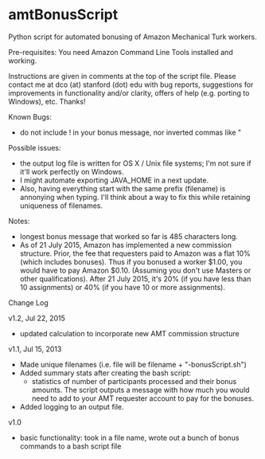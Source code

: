 amtBonusScript
==============

Python script for automated bonusing of Amazon Mechanical Turk workers.

Pre-requisites: You need Amazon Command Line Tools installed and working.

Instructions are given in comments at the top of the script file. Please contact me at dco (at) stanford (dot) edu with bug reports, suggestions for improvements in functionality and/or clarity, offers of help (e.g. porting to Windows), etc. Thanks!

Known Bugs:
  - do not include ! in your bonus message, nor inverted commas like "


Possible issues:
  - the output log file is written for OS X / Unix file systems; I'm not sure if it'll work perfectly on Windows.
  - I might automate exporting JAVA_HOME in a next update.
  - Also, having everything start with the same prefix (filename) is annonying when typing. I'll think about a way to fix this while retaining uniqueness of filenames.


Notes:
  - longest bonus message that worked so far is 485 characters long.
  - As of 21 July 2015, Amazon has implemented a new commission structure. Prior, the fee that requesters paid to Amazon was a flat 10% (which includes bonuses). Thus if you bonused a worker $1.00, you would have to pay Amazon $0.10. (Assuming you don't use Masters or other qualifications). After 21 July 2015, it's 20% (if you have less than 10 assignments) or 40% (if you have 10 or more assignments).



Change Log

v1.2, Jul 22, 2015
 - updated calculation to incorporate new AMT commission structure

v1.1, Jul 15, 2013
 - Made unique filenames (i.e. file will be filename + "-bonusScript.sh")
 - Added summary stats after creating the bash script:
    - statistics of number of participants processed and their bonus amounts. The script outputs a message with how much you would need to add to your AMT requester account to pay for the bonuses.
 - Added logging to an output file. 

v1.0
 - basic functionality: took in a file name, wrote out a bunch of bonus commands to a bash script file

